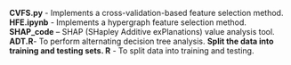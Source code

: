 **CVFS.py** - Implements a cross-validation-based feature selection method.
**HFE.ipynb** - Implements a hypergraph feature selection method.
**SHAP_code** – SHAP (SHapley Additive exPlanations) value analysis tool.
**ADT.R**- To perform alternating decision tree analysis.
**Split the data into training and testing sets. R** - To split data into training and testing.
